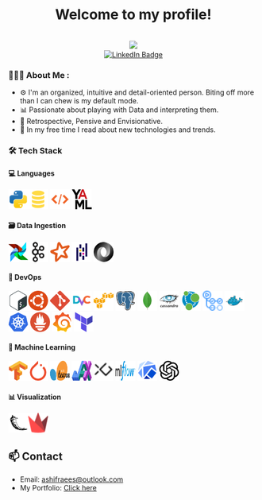 <div id="header" align="center">
  <h1>Welcome to my profile!</h1>
  <img src="https://komarev.com/ghpvc/?username=ashifraees99&style=flat-square&color=green" alt=""/> <br>
  <img src="/giphy.gif" width="200"/>

  <div id="badges">
    <a href="https://www.linkedin.com/in/ashifraees/">
      <img src="https://img.shields.io/badge/LinkedIn-blue?style=for-the-badge&logo=linkedin&logoColor=white" alt="LinkedIn Badge"/>
    </a>
  </div>
</div>

### 👨🏻‍💻 About Me :
- ⚙️ I'm an organized, intuitive and detail-oriented person. Biting off more than I can chew is my default mode.
- 📊 Passionate about playing with Data and interpreting them.
- 💭 Retrospective, Pensive and Envisionative.
- 🔬 In my free time I read about new technologies and trends. 

### 🛠️ Tech Stack

#### 💻 Languages
<img src="./assets/Languages/Python.svg" width="40" height="40"/><img src="./assets/Languages/SQL.svg" width="40" height="40"/>
<img src="./assets/Languages/XML.svg" width="40" height="40"/>
<img src="./assets/Languages/YAML.svg" width="40" height="40"/>

#### 🗃️ Data Ingestion
<img src="./assets/Data%20Ingestion/Airflow.svg" width="40" height="40"/><img src="./assets/Data%20Ingestion/Kafka.svg" width="40" height="40"/>
<img src="./assets/Data%20Ingestion/Spark.svg" width="40" height="40"/>
<img src="./assets/Data%20Ingestion/Pandas.svg" width="40" height="40"/>
<img src="./assets/Data%20Ingestion/JSON.svg" width="40" height="40"/>

#### 🔧 DevOps
<img src="./assets/DevOps/Bash.svg" width="40" height="40"/><img src="./assets/DevOps/Ubuntu.svg" width="40" height="40"/>
<img src="./assets/DevOps/Git.svg" width="40" height="40"/>
<img src="./assets/DevOps/DVC.svg" width="40" height="40"/>
<img src="./assets/DevOps/AWS.svg" width="40" height="40"/>
<img src="./assets/DevOps/PostgresSQL.svg" width="40" height="40"/>
<img src="./assets/DevOps/MongoDB.svg" width="40" height="40"/>
<img src="./assets/DevOps/Cassandra.svg" width="40" height="40"/>
<img src="./assets/DevOps/Neo4j.svg" width="40" height="40"/>
<img src="./assets/DevOps/GitHubActions.svg" width="40" height="40"/>
<img src="./assets/DevOps/Docker.svg" width="40" height="40"/>
<img src="./assets/DevOps/Kubernetes.svg" width="40" height="40"/>
<img src="./assets/DevOps/Prometheus.svg" width="40" height="40"/>
<img src="./assets/DevOps/Grafana.svg" width="40" height="40"/>
<img src="./assets/DevOps/Terraform.svg" width="40" height="40"/>

#### 🤖 Machine Learning
<img src="./assets/Machine%20Learning/TensorFlow.svg" width="40" height="40"/><img src="./assets/Machine%20Learning/PyTorch.svg" width="40" height="40"/>
<img src="./assets/Machine%20Learning/SciKit.svg" width="40" height="40"/>
<img src="./assets/Machine%20Learning/JAX.svg" width="40" height="40"/>
<img src="./assets/Machine%20Learning/XGBoost.svg" width="40" height="40"/>
<img src="./assets/Machine%20Learning/MLflow.svg" width="40" height="40"/>
<img src="./assets/Machine%20Learning/Kubeflow.svg" width="40" height="40"/>
<img src="./assets/Machine%20Learning/GPT-4o.svg" width="40" height="40"/>

#### 📊 Visualization
<img src="./assets/Visualization/Flask.svg" width="40" height="40"/><img src="./assets/Visualization/Streamlit.svg" width="40" height="40"/>

## 📫 Contact

- Email: [ashifraees@outlook.com](mailto:ashifraees@outlook.com)
- My Portfolio: [Click here](https://ashifraees99.github.io/)

<!-- ## 📊 GitHub Stats

![Your GitHub stats](https://github-readme-stats.vercel.app/api?username=ashifraees99&show_icons=true&theme=radical)
-->
